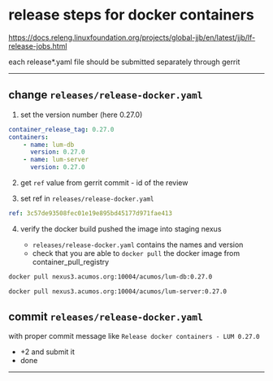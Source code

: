 <!--
===============LICENSE_START=======================================================
Acumos
===================================================================================
Copyright (C) 2019 AT&T Intellectual Property. All rights reserved.
===================================================================================
This Acumos documentation file is distributed by AT&T
under the Creative Commons Attribution 4.0 International License (the "License");
you may not use this file except in compliance with the License.
You may obtain a copy of the License at

      http://creativecommons.org/licenses/by/4.0

This file is distributed on an "AS IS" BASIS,
WITHOUT WARRANTIES OR CONDITIONS OF ANY KIND, either express or implied.
See the License for the specific language governing permissions and
limitations under the License.
===============LICENSE_END=========================================================
-->

# release steps for docker containers

https://docs.releng.linuxfoundation.org/projects/global-jjb/en/latest/jjb/lf-release-jobs.html

each release*.yaml file should be submitted separately through gerrit

---

## change `releases/release-docker.yaml`

1. set the version number (here 0.27.0)

```yaml
container_release_tag: 0.27.0
containers:
    - name: lum-db
      version: 0.27.0
    - name: lum-server
      version: 0.27.0
```

2. get `ref` value from gerrit commit - id of the review

3. set ref in `releases/release-docker.yaml`

```yaml
ref: 3c57de93508fec01e19e895bd45177d971fae413
```

4. verify the docker build pushed the image into staging nexus

    - `releases/release-docker.yaml` contains the names and version
    - check that you are able to `docker pull` the docker image from container_pull_registry

```bash
docker pull nexus3.acumos.org:10004/acumos/lum-db:0.27.0

docker pull nexus3.acumos.org:10004/acumos/lum-server:0.27.0
```

## commit `releases/release-docker.yaml`

with proper commit message like `Release docker containers - LUM 0.27.0`

- +2 and submit it
- done

---

